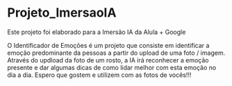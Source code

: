 # Projeto_ImersaoIA
Este projeto foi elaborado para a Imersão IA da Alula + Google

O Identificador de Emoções é um projeto que consiste em identificar a emoção predominante da pessoas a partir do upload de uma foto / imagem.
Através do updload da foto de um rosto, a IA irá reconhecer a emoção presente e dar algumas dicas de como lidar melhor com esta emoção no dia a dia. 
Espero que gostem e utilizem com as fotos de vocês!!!



